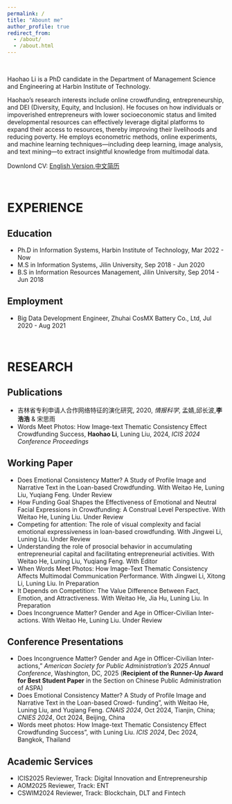```yaml
---
permalink: /
title: "Abount me"  
author_profile: true
redirect_from: 
  - /about/
  - /about.html
---
```


<br> 

Haohao Li is a PhD candidate in the Department of Management Science and Engineering at Harbin Institute of Technology.  

Haohao’s research interests include online crowdfunding, entrepreneurship, and DEI (Diversity, Equity, and Inclusion). He focuses on how individuals or impoverished entrepreneurs with lower socioeconomic status and limited developmental resources can effectively leverage digital platforms to expand their access to resources, thereby improving their livelihoods and reducing poverty. He employs econometric methods, online experiments, and machine learning techniques—including deep learning, image analysis, and text mining—to extract insightful knowledge from multimodal data.

Downlond CV: [English Version](https://k00.fr/kyb7yaat),[中文简历](https://k00.fr/wrqfr4lz)

<br> 

EXPERIENCE
======

Education
------
- Ph.D in Information Systems, Harbin Institute of Technology, Mar 2022 - Now
- M.S in Information Systems, Jilin University, Sep 2018 - Jun 2020
- B.S in Information Resources Management, Jilin University, Sep 2014 - Jun 2018

Employment
------
- Big Data Development Engineer, Zhuhai CosMX Battery Co., Ltd, Jul 2020 - Aug 2021  

<br> 

RESEARCH
======

Publications
------
- 吉林省专利申请人合作网络特征的演化研究, 2020, _情报科学_, 孟婧,邱长波,**李浩浩** & 宋思雨
- Words Meet Photos: How Image-text Thematic Consistency Effect Crowdfunding Success, **Haohao Li**, Luning Liu, 2024, _ICIS 2024 Conference Proceedings_

Working Paper
------
- Does Emotional Consistency Matter?  A Study of Profile Image and Narrative Text in the Loan-based Crowdfunding. With Weitao He, Luning Liu, Yuqiang Feng. Under Review  
- How Funding Goal Shapes the Effectiveness of Emotional and Neutral Facial Expressions in Crowdfunding: A Construal Level Perspective. With Weitao He, Luning Liu. Under Review  
- Competing for attention: The role of visual complexity and facial emotional expressiveness in loan-based crowdfunding. With Jingwei Li, Luning Liu. Under Review
- Understanding the role of prosocial behavior in accumulating entrepreneurial capital and facilitating entrepreneurial activities. With Weitao He, Luning Liu, Yuqiang Feng. With Editor  
- When Words Meet Photos: How Image-Text Thematic Consistency Affects Multimodal Communication Performance. With Jingwei Li, Xitong Li, Luning Liu. In Preparation
- It Depends on Competition: The Value Difference Between Fact, Emotion, and Attractiveness. With Weitao He, Jia Hu, Luning Liu. In Preparation  
- Does Incongruence Matter? Gender and Age in Officer-Civilian Inter-actions. With Weitao He, Luning Liu. Under Review  

Conference Presentations
------
- Does Incongruence Matter? Gender and Age in Officer-Civilian Inter-actions,” _American Society for Public Administration’s 2025 Annual Conference_, Washington, DC, 2025 (**Recipient of the Runner-Up Award for Best Student Paper** in the Section on Chinese Public Administration of ASPA)  
- Does Emotional Consistency Matter? A Study of Profile Image and Narrative Text in the Loan-based Crowd- funding”, with Weitao He, Luning Liu, and Yuqiang Feng. _CNAIS 2024_, Oct 2024, Tianjin, China; _CNIES 2024_, Oct 2024, Beijing, China  
- Words meet photos:  How Image-text Thematic Consistency Effect Crowdfunding Success”, with Luning Liu. _ICIS 2024_, Dec 2024, Bangkok, Thailand

Academic Services 
------
- ICIS2025 Reviewer, Track: Digital Innovation and Entrepreneurship 
- AOM2025 Reviewer, Track: ENT  
- CSWIM2024 Reviewer, Track: Blockchain, DLT and Fintech 
